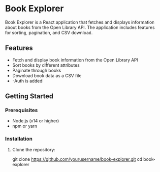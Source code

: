 # Book Explorer

Book Explorer is a React application that fetches and displays information about books from the Open Library API. The application includes features for sorting, pagination, and CSV download.

## Features

- Fetch and display book information from the Open Library API
- Sort books by different attributes
- Paginate through books
- Download book data as a CSV file
- -Auth is added

## Getting Started

### Prerequisites

- Node.js (v14 or higher)
- npm or yarn

### Installation

1. Clone the repository:

   git clone https://github.com/yourusername/book-explorer.git
   cd book-explorer
